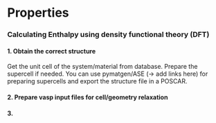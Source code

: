 # Properties

### Calculating Enthalpy using density functional theory (DFT)

#### 1. Obtain the correct structure &#x20;

Get the unit cell of the system/material from database. Prepare the supercell if needed. You can use pymatgen/ASE (-> add links here) for preparing supercells and export the structure file in a POSCAR.&#x20;

#### 2. Prepare vasp input files for cell/geometry relaxation

#### 3.&#x20;




